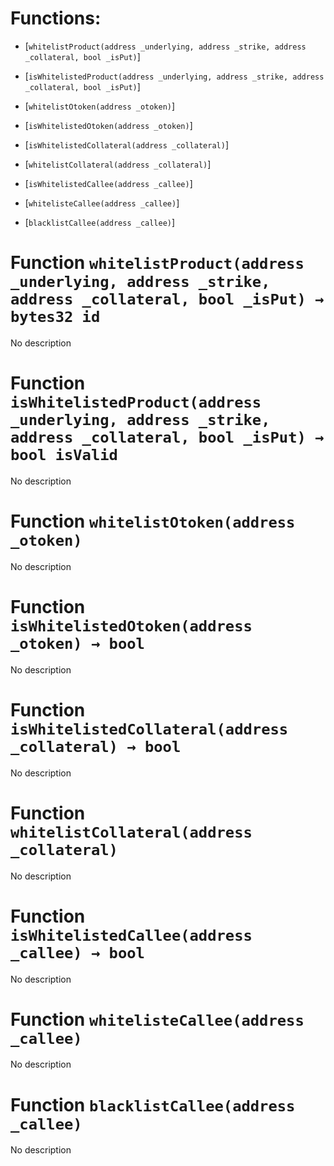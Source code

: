 # Functions:

- [`whitelistProduct(address _underlying, address _strike, address _collateral, bool _isPut)`]

- [`isWhitelistedProduct(address _underlying, address _strike, address _collateral, bool _isPut)`]

- [`whitelistOtoken(address _otoken)`]

- [`isWhitelistedOtoken(address _otoken)`]

- [`isWhitelistedCollateral(address _collateral)`]

- [`whitelistCollateral(address _collateral)`]

- [`isWhitelistedCallee(address _callee)`]

- [`whitelisteCallee(address _callee)`]

- [`blacklistCallee(address _callee)`]

# Function `whitelistProduct(address _underlying, address _strike, address _collateral, bool _isPut) → bytes32 id`

No description

# Function `isWhitelistedProduct(address _underlying, address _strike, address _collateral, bool _isPut) → bool isValid`

No description

# Function `whitelistOtoken(address _otoken)`

No description

# Function `isWhitelistedOtoken(address _otoken) → bool`

No description

# Function `isWhitelistedCollateral(address _collateral) → bool`

No description

# Function `whitelistCollateral(address _collateral)`

No description

# Function `isWhitelistedCallee(address _callee) → bool`

No description

# Function `whitelisteCallee(address _callee)`

No description

# Function `blacklistCallee(address _callee)`

No description
